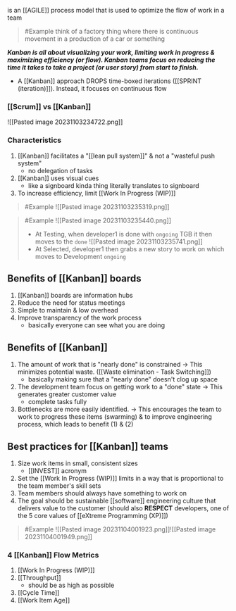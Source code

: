 is an [[AGILE]] process model that is used to optimize the flow of work in a team

>	#Example 
>	think of a factory thing where there is continuous movement in a production of a car or something

***Kanban is all about visualizing your work, limiting work in progress & maximizing efficiency (or flow). Kanban teams focus on reducing the time it takes to take a project (or user story) from start to finish.***

- A [[Kanban]] approach DROPS time-boxed iterations ([[SPRINT (iteration)]]). Instead, it focuses on continuous flow
### [[Scrum]] vs [[Kanban]]
![[Pasted image 20231103234722.png]]

### Characteristics
1. [[Kanban]] facilitates a "[[lean pull system]]" & not a "wasteful push system"
	- no delegation of tasks
2. [[Kanban]] uses visual cues
	- like a signboard kinda thing literally translates to signboard
3. To increase efficiency, limit [[Work In Progress (WIP)]]

>	#Example 
>	![[Pasted image 20231103235319.png]]

>	#Example 
>	![[Pasted image 20231103235440.png]]
>	- At Testing, when developer1 is done with `ongoing` TGB it then moves to the `done` 
>	![[Pasted image 20231103235741.png]]
>	- At Selected, developer1 then grabs a new story to work on which moves to Development `ongoing`

## Benefits of [[Kanban]] boards
1. [[Kanban]] boards are information hubs
2. Reduce the need for status meetings
3. Simple to maintain & low overhead
4. Improve transparency of the work process
	- basically everyone can see what you are doing

## Benefits of [[Kanban]]
1. The amount of work that is "nearly done" is constrained $\rightarrow$ This minimizes potential waste. ([[Waste elimination - Task Switching]])
	- basically making sure that a "nearly done" doesn't clog up space
2. The development team focus on getting work to a "done" state $\rightarrow$ This generates greater customer value
	- complete tasks fully
3. Bottlenecks are more easily identified. $\rightarrow$ This encourages the team to work to progress these items (swarming) & to improve engineering process, which leads to benefit (1) & (2)

## Best practices for [[Kanban]] teams
1. Size work items in small, consistent sizes
	- [[INVEST]] acronym
2. Set the [[Work In Progress (WIP)]] limits in a way that is proportional to the team member's skill sets
3. Team members should always have something to work on
4. The goal should be sustainable [[software]] engineering culture that delivers value to the customer (should also **RESPECT** developers, one of the 5 core values of [[eXtreme Programming (XP)]])

>	#Example 
>	![[Pasted image 20231104001923.png]]![[Pasted image 20231104001949.png]]

### 4 [[Kanban]] Flow Metrics
1. [[Work In Progress (WIP)]]
2. [[Throughput]]
	- should be as high as possible
3. [[Cycle Time]]
4. [[Work Item Age]]